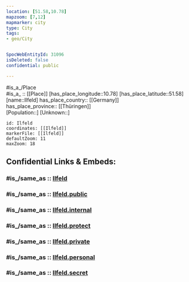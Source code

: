 ```yaml
---
location: [51.58,10.78] 
mapzoom: [7,12] 
mapmarker: city 
type: City
tags:
- geo/City


SpocWebEntityId: 31096
isDeleted: false
confidential: public

---
```

#is_a_/Place  
#is_a_ :: [[Place]] 
[has_place_longitude::10.78] 
[has_place_latitude::51.58] 
[name::Ilfeld] 
has_place_country:: [[Germany]]  
has_place_province:: [[Thüringen]]  
[Population::] 
[Unknown::] 


```leaflet
id: Ilfeld
coordinates: [[Ilfeld]] 
markerFile: [[Ilfeld]] 
defaultZoom: 11 
maxZoom: 18
```


## Confidential Links & Embeds: 

### #is_/same_as :: [Ilfeld](/_Standards/Earth/Continent/Europe/Europe~Central/Germany/Germany~East/Thüringen/counties~TH/Nordhausen/cities~Nordhausen/Hohnstein_Südharz/City/Ilfeld.md) 

### #is_/same_as :: [Ilfeld.public](/_public/Earth/Continent/Europe/Europe~Central/Germany/Germany~East/Thüringen/counties~TH/Nordhausen/cities~Nordhausen/Hohnstein_Südharz/City/Ilfeld.public.md) 

### #is_/same_as :: [Ilfeld.internal](/_internal/Earth/Continent/Europe/Europe~Central/Germany/Germany~East/Thüringen/counties~TH/Nordhausen/cities~Nordhausen/Hohnstein_Südharz/City/Ilfeld.internal.md) 

### #is_/same_as :: [Ilfeld.protect](/_protect/Earth/Continent/Europe/Europe~Central/Germany/Germany~East/Thüringen/counties~TH/Nordhausen/cities~Nordhausen/Hohnstein_Südharz/City/Ilfeld.protect.md) 

### #is_/same_as :: [Ilfeld.private](/_private/Earth/Continent/Europe/Europe~Central/Germany/Germany~East/Thüringen/counties~TH/Nordhausen/cities~Nordhausen/Hohnstein_Südharz/City/Ilfeld.private.md) 

### #is_/same_as :: [Ilfeld.personal](/_personal/Earth/Continent/Europe/Europe~Central/Germany/Germany~East/Thüringen/counties~TH/Nordhausen/cities~Nordhausen/Hohnstein_Südharz/City/Ilfeld.personal.md) 

### #is_/same_as :: [Ilfeld.secret](/_secret/Earth/Continent/Europe/Europe~Central/Germany/Germany~East/Thüringen/counties~TH/Nordhausen/cities~Nordhausen/Hohnstein_Südharz/City/Ilfeld.secret.md)

